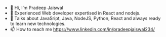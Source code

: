 - 👋 Hi, I’m Pradeep Jaiswal
- 👀 Experienced Web developer expertised in React and nodejs.
- 🌱 Talks about JavaSript, Java, NodeJS, Python, React and always ready to learn new technologies.
- 📫 How to reach me https://www.linkedin.com/in/pradeepjaiswal234/


<!---
PradeepK9/PradeepK9 is a ✨ special ✨ repository because its `README.md` (this file) appears on your GitHub profile.
You can click the Preview link to take a look at your changes.
--->

